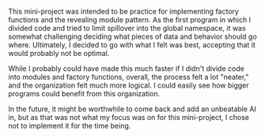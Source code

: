 This mini-project was intended to be practice for implementing factory functions and the revealing module pattern.
As the first program in which I divided code and tried to limit spillover into the global namespace, it was somewhat
challenging deciding what pieces of data and behavior should go where. Ultimately, I decided to go with what I felt
was best, accepting that it would probably not be optimal.

While I probably could have made this much faster if I didn't divide code into modules and factory functions, overall,
the process felt a lot "neater," and the organization felt much more logical. I could easily see how bigger programs
could benefit from this organization.

In the future, it might be worthwhile to come back and add an unbeatable AI in, but as that was not what my focus was
on for this mini-project, I chose not to implement it for the time being.